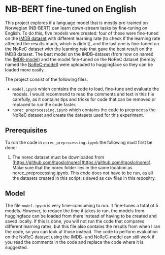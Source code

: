 # NB-BERT fine-tuned on English

This project explores if a language model that is mostly pre-trained on Norwegian (NB-BERT) can learn down-stream tasks by fine-tuning on English. To do this, five models were created: four of these were fine-tuned on the [IMDB dataset](https://huggingface.co/datasets/imdb) with different learning rate (to check if the learning rate affected the results much, which is didn't), and the last one is fine-tuned on the NoReC dataset with the learning rate that gave the best result on the IMDB dataset. The best model on the IMDB-dataset (from now on named the [IMDB-model](https://huggingface.co/karolill/nb-bert-finetuned-on-imdb?text=I+like+you.+I+love+you)) and the model fine-tuned on the NoReC dataset (hereby named the [NoReC-model](https://huggingface.co/karolill/nb-bert-finetuned-on-norec?text=I+like+you.+I+love+you)) were uploaded to huggingface so they can be loaded more easily. 

The project consist of the following files:
- `model.ipynb` which contains the code to load, fine-tune and evaluate the models. I would recommend to read the comments and text in this file carefully, as it contains tips and tricks for code that can be removed or replaced to run the code faster. 
- `norec_preprocessing.ipynb` which contains the code to preprocess the NoReC dataset and create the datasets used for this experiment. 

## Prerequisites

To run the code in `norec_preprocessing.ipynb` the following must first be done:
1. The norec dataset must be downloaded from [https://github.com/ltgoslo/norec](https://github.com/ltgoslo/norec). Make sure that the norec folder lies in the same location as norec_preprocessing.ipynb.
This code does not have to be run, as all the datasets created in this script is saved as csv files in this repositry. 

## Model

The file `model.ipynb` is very time-consuming to run. It fine-tunes a total of 5 models. However, to reduce the time it takes to run, the models from huggingface can be loaded from there instead of having to be created and saved locally. If this is done, you will not run the code that compares different learning rates, but this file also contains the results from when I ran the code, so you can look at those instead. The code to perform evaluation on the NoReC dataset using the IMDB- and NoReC-model can still work if you read the comments in the code and replace the code where it is suggested. 
